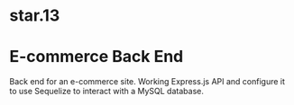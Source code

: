 # star.13

# E-commerce Back End

Back end for an e-commerce site. Working Express.js API and configure it to use Sequelize to interact with a MySQL database.

